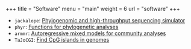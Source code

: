 +++
title = "Software"
menu = "main"
weight = 6
url = "software"
+++


* `jackalope`: 
  [Phylogenomic and high-throughput sequencing simulator](https://jackalope.lucasnell.com)
* `phyr`: 
  [Functions for phylogenetic analyses](https://daijiang.github.io/phyr/)
* `armmr`: 
 [Autoregressive mixed models for community analyses <in
 development>](https://github.com/lucasnell/armmr)
* `TaJoCGI`:
  [Find CpG islands in genomes](https://github.com/lucasnell/TaJoCGI)

